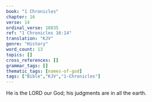 ```yaml
---
book: "1 Chronicles"
chapter: 16
verse: 14
ordinal_verse: 10835
ref: "1 Chronicles 16:14"
translation: "KJV"
genre: "History"
word_count: 13
topics: []
cross_references: []
grammar_tags: []
thematic_tags: [names-of-god]
tags: ["Bible","KJV","1-Chronicles"]
---
```

He is the LORD our God; his judgments are in all the earth.
